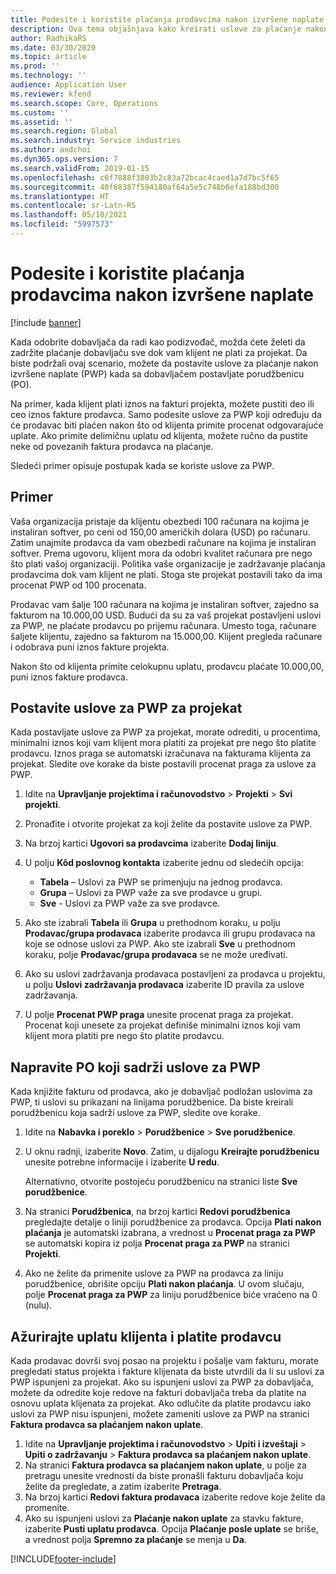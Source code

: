 ```yaml
---
title: Podesite i koristite plaćanja prodavcima nakon izvršene naplate
description: Ova tema objašnjava kako kreirati uslove za plaćanje nakon izvršene naplate (PWP) tako da možete puštati delimične uplate dobavljača na osnovu plaćanja klijenata.
author: RadhikaRS
ms.date: 03/30/2020
ms.topic: article
ms.prod: ''
ms.technology: ''
audience: Application User
ms.reviewer: kfend
ms.search.scope: Core, Operations
ms.custom: ''
ms.assetid: ''
ms.search.region: Global
ms.search.industry: Service industries
ms.author: andchoi
ms.dyn365.ops.version: 7
ms.search.validFrom: 2019-01-15
ms.openlocfilehash: c6f7888f3803b2c83a72bcac4caed1a7d7bc5f65
ms.sourcegitcommit: 40f68387f594180af64a5e5c748b6efa188bd300
ms.translationtype: HT
ms.contentlocale: sr-Latn-RS
ms.lasthandoff: 05/10/2021
ms.locfileid: "5997573"
---
```

# <a name="set-up-and-use-pay-when-paid-vendor-payments"></a>Podesite i koristite plaćanja prodavcima nakon izvršene naplate

[!include [banner](../includes/banner.md)]

Kada odobrite dobavljača da radi kao podizvođač, možda ćete želeti da zadržite plaćanje dobavljaču sve dok vam klijent ne plati za projekat. Da biste podržali ovaj scenario, možete da postavite uslove za plaćanje nakon izvršene naplate (PWP) kada sa dobavljačem postavljate porudžbenicu (PO).

Na primer, kada klijent plati iznos na fakturi projekta, možete pustiti deo ili ceo iznos fakture prodavca. Samo podesite uslove za PWP koji određuju da će prodavac biti plaćen nakon što od klijenta primite procenat odgovarajuće uplate. Ako primite delimičnu uplatu od klijenta, možete ručno da pustite neke od povezanih faktura prodavca na plaćanje.

Sledeći primer opisuje postupak kada se koriste uslove za PWP.

## <a name="example"></a>Primer

Vaša organizacija pristaje da klijentu obezbedi 100 računara na kojima je instaliran softver, po ceni od 150,00 američkih dolara (USD) po računaru. Zatim unajmite prodavca da vam obezbedi računare na kojima je instaliran softver. Prema ugovoru, klijent mora da odobri kvalitet računara pre nego što plati vašoj organizaciji. Politika vaše organizacije je zadržavanje plaćanja prodavcima dok vam klijent ne plati. Stoga ste projekat postavili tako da ima procenat PWP od 100 procenata.

Prodavac vam šalje 100 računara na kojima je instaliran softver, zajedno sa fakturom na 10.000,00 USD. Budući da su za vaš projekat postavljeni uslovi za PWP, ne plaćate prodavcu po prijemu računara. Umesto toga, računare šaljete klijentu, zajedno sa fakturom na 15.000,00. Klijent pregleda računare i odobrava puni iznos fakture projekta.

Nakon što od klijenta primite celokupnu uplatu, prodavcu plaćate 10.000,00, puni iznos fakture prodavca.

## <a name="set-up-pwp-terms-for-a-project"></a>Postavite uslove za PWP za projekat

Kada postavljate uslove za PWP za projekat, morate odrediti, u procentima, minimalni iznos koji vam klijent mora platiti za projekat pre nego što platite prodavcu. Iznos praga se automatski izračunava na fakturama klijenta za projekat. Sledite ove korake da biste postavili procenat praga za uslove za PWP.

1. Idite na **Upravljanje projektima i računovodstvo** \> **Projekti** \> **Svi projekti**.
2. Pronađite i otvorite projekat za koji želite da postavite uslove za PWP.
3. Na brzoj kartici **Ugovori sa prodavcima** izaberite **Dodaj liniju**.
3. U polju **Kôd poslovnog kontakta** izaberite jednu od sledećih opcija:

    - **Tabela** – Uslovi za PWP se primenjuju na jednog prodavca.
    - **Grupa** – Uslovi za PWP važe za sve prodavce u grupi.
    - **Sve** - Uslovi za PWP važe za sve prodavce.

4. Ako ste izabrali **Tabela** ili **Grupa** u prethodnom koraku, u polju **Prodavac/grupa prodavaca** izaberite prodavca ili grupu prodavaca na koje se odnose uslovi za PWP. Ako ste izabrali **Sve** u prethodnom koraku, polje **Prodavac/grupa prodavaca** se ne može uređivati.
5. Ako su uslovi zadržavanja prodavaca postavljeni za prodavca u projektu, u polju **Uslovi zadržavanja prodavaca** izaberite ID pravila za uslove zadržavanja.
6. U polje **Procenat PWP praga** unesite procenat praga za projekat. Procenat koji unesete za projekat definiše minimalni iznos koji vam klijent mora platiti pre nego što platite prodavcu.

## <a name="create-a-po-that-has-pwp-terms"></a>Napravite PO koji sadrži uslove za PWP

Kada knjižite fakturu od prodavca, ako je dobavljač podložan uslovima za PWP, ti uslovi su prikazani na linijama porudžbenice. Da biste kreirali porudžbenicu koja sadrži uslove za PWP, sledite ove korake.

1. Idite na **Nabavka i poreklo** \> **Porudžbenice** \> **Sve porudžbenice**.
2. U oknu radnji, izaberite **Novo**. Zatim, u dijalogu **Kreirajte porudžbenicu** unesite potrebne informacije i izaberite **U redu**.

    Alternativno, otvorite postojeću porudžbenicu na stranici liste **Sve porudžbenice**.

4. Na stranici **Porudžbenica**, na brzoj kartici **Redovi porudžbenica** pregledajte detalje o liniji porudžbenice za prodavca. Opcija **Plati nakon plaćanja** je automatski izabrana, a vrednost u **Procenat praga za PWP** se automatski kopira iz polja **Procenat praga za PWP** na stranici **Projekti**.
6. Ako ne želite da primenite uslove za PWP na prodavca za liniju porudžbenice, obrišite opciju **Plati nakon plaćanja**. U ovom slučaju, polje **Procenat praga za PWP** za liniju porudžbenice biće vraćeno na 0 (nulu).

## <a name="update-a-customer-payment-and-pay-the-vendor"></a>Ažurirajte uplatu klijenta i platite prodavcu

Kada prodavac dovrši svoj posao na projektu i pošalje vam fakturu, morate pregledati status projekta i fakture klijenata da biste utvrdili da li su uslovi za PWP ispunjeni za projekat. Ako su ispunjeni uslovi za PWP za dobavljača, možete da odredite koje redove na fakturi dobavljača treba da platite na osnovu uplata klijenata za projekat. Ako odlučite da platite prodavcu iako uslovi za PWP nisu ispunjeni, možete zameniti uslove za PWP na stranici **Faktura prodavca sa plaćanjem nakon uplate**.

1. Idite na **Upravljanje projektima i računovodstvo** \> **Upiti i izveštaji** \> **Upiti o zadržavanju** \> **Faktura prodavca sa plaćanjem nakon uplate**.
2. Na stranici **Faktura prodavca sa plaćanjem nakon uplate**, u polje za pretragu unesite vrednosti da biste pronašli fakturu dobavljača koju želite da pregledate, a zatim izaberite **Pretraga**.
3. Na brzoj kartici **Redovi faktura prodavaca** izaberite redove koje želite da promenite.
4. Ako su ispunjeni uslovi za **Plaćanje nakon uplate** za stavku fakture, izaberite **Pusti uplatu prodavca**. Opcija **Plaćanje posle uplate** se briše, a vrednost polja **Spremno za plaćanje** se menja u **Da**.


[!INCLUDE[footer-include](../includes/footer-banner.md)]